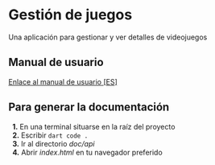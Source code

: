 # Gestión de juegos
Una aplicación para gestionar y ver detalles de videojuegos

## Manual de usuario
[Enlace al manual de usuario [ES]](https://github.com/HugoReyHol/gestion_juegos/blob/master/manual_usuario.pdf)

## Para generar la documentación
&nbsp;&nbsp;**1.** En una terminal situarse en la raíz del proyecto\
&nbsp;&nbsp;**2.** Escribir ```dart code .```\
&nbsp;&nbsp;**3.** Ir al directorio *doc/api*\
&nbsp;&nbsp;**4.** Abrir *index.html* en tu navegador preferido